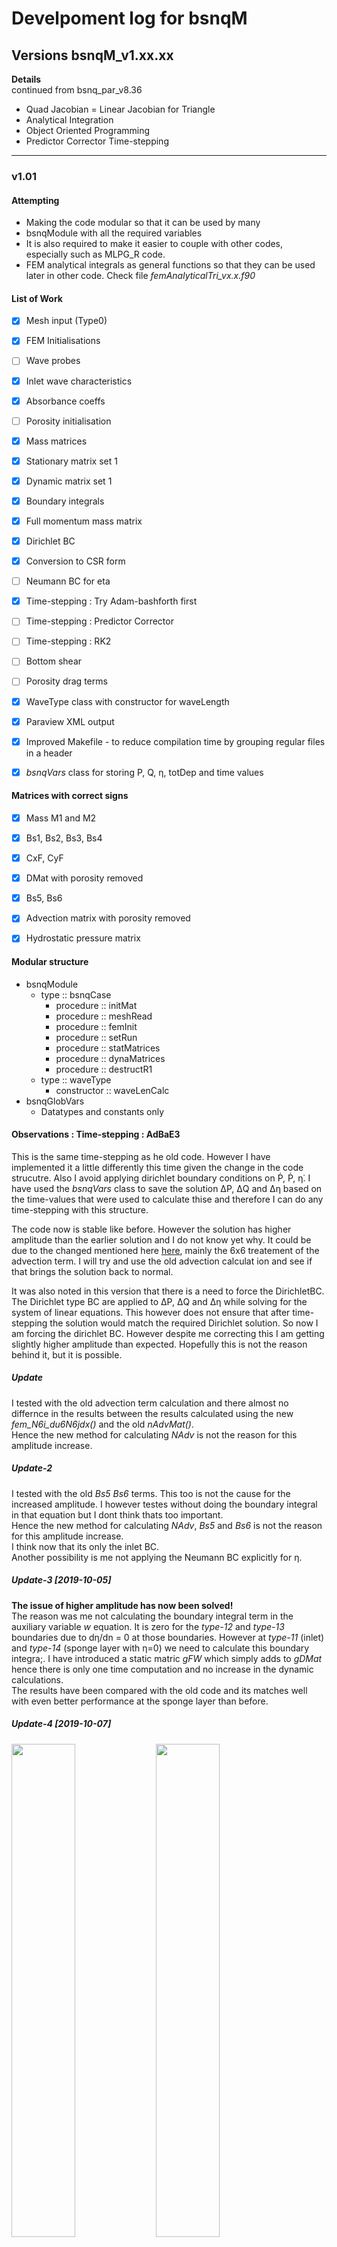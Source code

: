 # Develpoment log for bsnqM

## Versions bsnqM_v1.xx.xx

**Details**  
continued from bsnq\_par\_v8.36

- Quad Jacobian = Linear Jacobian for Triangle
- Analytical Integration
- Object Oriented Programming
- Predictor Corrector Time-stepping

-----------------------------------------------

### v1.01

#### Attempting
- Making the code modular so that it can be used by many
- bsnqModule with all the required variables
- It is also required to make it easier to couple with other codes, especially such as MLPG\_R code.
- FEM analytical integrals as general functions so that they can be used later in other code. Check file *femAnalyticalTri_vx.x.f90*


#### List of Work
- [x] Mesh input (Type0)
- [x] FEM Initialisations
- [ ] Wave probes
- [x] Inlet wave characteristics
- [x] Absorbance coeffs
- [ ] Porosity initialisation
- [x] Mass matrices
- [x] Stationary matrix set 1
- [x] Dynamic matrix set 1
- [x] Boundary integrals
- [x] Full momentum mass matrix
- [x] Dirichlet BC
- [x] Conversion to CSR form
- [ ] Neumann BC for eta
- [x] Time-stepping : Try Adam-bashforth first
- [ ] Time-stepping : Predictor Corrector
- [ ] Time-stepping : RK2
- [ ] Bottom shear 
- [ ] Porosity drag terms
- [x] WaveType class with constructor for waveLength
- [x] Paraview XML output
- [x] Improved Makefile - to reduce compilation time by grouping regular files in a header
- [x] *bsnqVars* class for storing P, Q, &eta;, totDep and time values


#### Matrices with correct signs
- [x] Mass M1 and M2
- [x] Bs1, Bs2, Bs3, Bs4
- [x] CxF, CyF
- [x] DMat with porosity removed
- [x] Bs5, Bs6
- [x] Advection matrix with porosity removed
- [x] Hydrostatic pressure matrix


#### Modular structure
- bsnqModule
    - type :: bsnqCase
      - procedure ::  initMat
      - procedure ::  meshRead
      - procedure ::  femInit
      - procedure ::  setRun
      - procedure ::  statMatrices
      - procedure ::  dynaMatrices
      - procedure ::  destructR1
    - type :: waveType
      - constructor :: waveLenCalc
- bsnqGlobVars  
    - Datatypes and constants only


#### Observations : Time-stepping : AdBaE3
This is the same time-stepping as he old code. However I have implemented it a little differently this time given the change in the code strucutre. Also I avoid applying dirichlet boundary conditions on P&#775;, P&#775;, &eta;&#775;. I have used the *bsnqVars* class to save the solution &Delta;P, &Delta;Q and &Delta;&eta; based on the time-values that were used to calculate thise and therefore I can do any time-stepping with this structure.

The code now is stable like before. However the solution has higher amplitude than the earlier solution and I do not know yet why. It could be due to the changed mentioned here [here](#predCorNote1), mainly the 6x6 treatement of the advection term. I will try and use the old advection calculat
ion and see if that brings the solution back to normal. 

It was also noted in this version that there is a need to force the DirichletBC. The Dirichlet type BC are applied to &Delta;P, &Delta;Q and &Delta;&eta; while solving for the system of linear equations. This however does not ensure that after time-stepping the solution would match the required Dirichlet solution. So now I am forcing the dirichlet BC. However despite me correcting this I am getting slightly higher amplitude than expected. Hopefully this is not the reason behind it, but it is possible.

##### Update
I tested with the old advection term calculation and there almost no differnce in the results between the results calculated using the new *fem_N6i_du6N6jdx()* and the old *nAdvMat()*.  
Hence the new method for calculating *NAdv* is not the reason for this amplitude increase.

##### Update-2
I tested with the old *Bs5* *Bs6* terms. This too is not the cause for the increased amplitude. I however testes without doing the boundary integral in that equation but I dont think thats too important.  
Hence the new method for calculating *NAdv*, *Bs5* and *Bs6* is not the reason for this amplitude increase.  
I think now that its only the inlet BC.  
Another possibility is me not applying the Neumann BC explicitly for &eta;.

##### Update-3 [2019-10-05]
**The issue of higher amplitude has now been solved!**  
The reason was me not calculating the boundary integral term in the auxiliary variable *w* equation. It is zero for the *type-12* and *type-13* boundaries due to d&eta;/dn = 0 at those boundaries. However at *type-11* (inlet) and *type-14* (sponge layer with &eta;=0) we need to calculate this boundary integra;. I have introduced a static matric *gFW* which simply adds to *gDMat* hence there is only one time computation and no increase in the dynamic calculations.  
The results have been compared with the old code and its matches well with even better performance at the sponge layer than before.  

##### Update-4 [2019-10-07]
<p align="centre"> <img width='45%' src="./bsnqM_inRed_fberkFWSecP1.svg">  <img width="45%" src="./bsnqM_inRed_fberkFWSecP2.svg">  

**Fig :** Wave-heights at alone different line sections. Results from *bsnqM_v1.01* in red &mdash; Results from *bsnq_par_v7.3.3* in black &mdash;. Results from FUNWAVE in black ---. Results from experiment in black &bull;.  
</p>

The new code with AdBaE3 was tested and verified using the Berkhoff shoal test case. There is a good comparison with the earlier results and with experiments as shown above. Using a time-step of 0.005s on the i5-8300H CPU with 6 cores it takes 2 hours for 9000 time-steps. I think it is slightly faster than the earlier code because I am not running additional loop for applying the Neumann BC.  

<a name="newCodeChanges1"></a>
The differences from the old code are

- Modular structure. Can eeasily modify to apply RK4 or any other time-stepping
- Boundary integrals for Bsnq terms included implicitly. Old code had them as explicit terms and was using n-th time-step values to calculate boundar integrals for solution at n+1 time step.
- Did not use Gauss divergence for Bs5 and Bs6 terms as it was unnecessary
- I have calculated the advection term assuming u = P/(h + &eta;) as 6 point variable, where I interpolate the value of (h + &eta;) at the middle nodes.
- The Neumann BC for &eta; is applied by making boundary integral in auxiliary variable eqn as zero for *type-12* and *type-13* boundaries. This boundary integral has to be calculated for the *type-11* and *type-14* boundaries otherwise it will create issues of increasing the amplitude of wave generated from inlet BC.


#### Observations : Time-stepping : RK2
This too does not work! Similar problems as Predictor-corrector

In both RK2 and Predictor-corrector I was using two values for estimating the answer. In AdamBash-3-Explicit, I use 3 values. This is porbably the reason for the noise build up.


#### Observations : Time-stepping : Predictor-Corrector
The predictor-corrector time-stepping had working in the GWCE (Generalised Wave Continuity) equation model pretty well as shown in Dresback(2004). We ourselves had found good results with this time-stepping in our 9-noded FEM-GWCE model, where the oscillations at lower depth and near boundaries were removed. With those results in mind, I tried to implement the algorithm in Bsnq equation. 

<p> <img align="centre" src="./bsnq1d_eqn.svg"> </p>

We first tested it in one-dimension with a simple Bsnq 1D equation as shown above. This was tested in a MATLAB code and found to work well for pressure source with both predictor-corrector and 3-point explicit Adam-Bashforth time-steppings. We were able to get the leading waves in case of pressure disturbances like in the paper Lee (1989). Therefore, based on this we hoped that it might give us the proper ship-generated wave pattern in 2D Bsnq too.

I wrote the code *bsnqM_v1.0.f90* under the *predCor* branch of GitHub repo <https://github.com/shagun1994/bsnq.git>. Its a stripped down code with only basic terms without any dissipation terms or extra source terms, However when I tested it for basic test case suchj as Whalin shoal, it gave me higher than usual wave-amplitudes. Even worse is that there was noise build-up over time and the code failed. Similar observation was notices for constant basthymetry cases too, for kh=0.73, 0.63 and 0.46. Check folder *Trial 21/Output_PredCor_bsnqM_v1.01/* for these results. I even tried to do multiple corrector steps but that just dampened the entire solution.

All the derivations for this are available in the notebook I bought in UK.

Therefore, I can conclude that either I didnt apply predictor-corrector properly (less-likely) or the method does not work for this equation (more-likely). Given that AdBaE3 works the latter is the more likely conclusion.


There are another two differences to keep in mind in these version:  

- I have calculated the advection term assuming u = P/(h + &eta;) as 6 point variable, where I interpolate the value of (h + &eta;) at the middle nodes.
- I have not done Gauss divergence for the *Bs5* and *Bs6* terms.

-----------------------------------------------


### References
1. Sørensen, O. R., Schäffer, H. A., & Sørensen, L. S. (2004). Boussinesq-type modelling using an unstructured finite element technique. Coastal Engineering, 50(4), 181–198. [DOI](https://doi.org/10.1016/j.coastaleng.2003.10.005)

1. Agarwal, S., Sriram, V., & Murali, K. (2019). Modelling Wave Interaction with Porous Structures Using Boussinesq Equations. In Proceedings of the Fourth International Conference in Ocean Engineering (ICOE2018) (pp. 573–583). <https://doi.org/10.1007/978-981-13-3119-0_35>

1. Dresback, K. M., Kolar, R. L., & Dietrich, J. C. (2004). A 2D implicit time-marching algorithm for shallow water models based on the generalized wave continuity equation. International Journal for Numerical Methods in Fluids, 45(3), 253–274. https://doi.org/10.1002/fld.697

1. Lee, S.-J., Yates, G. T., & Wu, T. Y. (1989). Experiments and analyses of upstream-advancing solitary waves generated by moving disturbances. Journal of Fluid Mechanics, 199(1), 569. https://doi.org/10.1017/S0022112089000492

